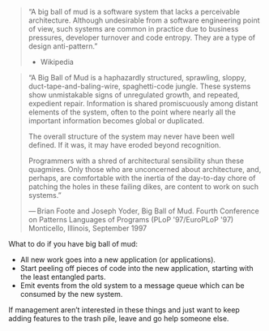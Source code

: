 > “A big ball of mud is a software system that lacks a perceivable architecture. Although undesirable from a software engineering point of view, such systems are common in practice due to business pressures, developer turnover and code entropy. They are a type of design anti-pattern.”
> - Wikipedia

> “A Big Ball of Mud is a haphazardly structured, sprawling, sloppy, duct-tape-and-baling-wire, spaghetti-code jungle. These systems show unmistakable signs of unregulated growth, and repeated, expedient repair. Information is shared promiscuously among distant elements of the system, often to the point where nearly all the important information becomes global or duplicated.
>
> The overall structure of the system may never have been well defined. If it was, it may have eroded beyond recognition.
>
> Programmers with a shred of architectural sensibility shun these quagmires. Only those who are unconcerned about architecture, and, perhaps, are comfortable with the inertia of the day-to-day chore of patching the holes in these failing dikes, are content to work on such systems.”
>
> — Brian Foote and Joseph Yoder, Big Ball of Mud. Fourth Conference on Patterns Languages of Programs (PLoP '97/EuroPLoP '97) Monticello, Illinois, September 1997


What to do if you have big ball of mud:

- All new work goes into a new application (or applications).
- Start peeling off pieces of code into the new application, starting with the least entangled parts.
- Emit events from the old system to a message queue which can be consumed by the new system. 

If management aren’t interested in these things and just want to keep adding features to the trash pile, leave and go help someone else.
